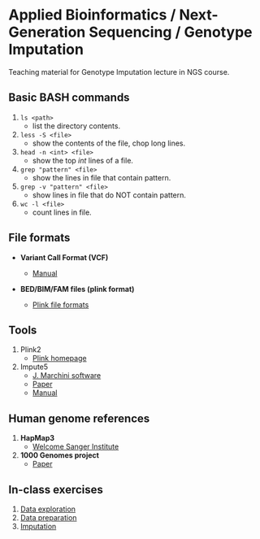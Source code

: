 # Applied Bioinformatics / Next-Generation Sequencing / Genotype Imputation
Teaching material for Genotype Imputation lecture in NGS course.

## Basic **BASH** commands
1. `ls <path>` 
    * list the directory contents.
2. `less -S <file>` 
    * show the contents of the file, chop long lines.
3. `head -n <int> <file>` 
    * show the top *int* lines of a file.
4. `grep "pattern" <file>` 
    * show the lines in file that contain pattern.
5. `grep -v "pattern" <file>`
    * show lines in file that do NOT contain pattern.
6. `wc -l <file>` 
    * count lines in file.

## File formats
* **Variant Call Format (VCF)**
    * [Manual](https://samtools.github.io/hts-specs/VCFv4.2.pdf)

* **BED/BIM/FAM files (plink format)**
    * [Plink file formats](https://www.cog-genomics.org/plink/1.9/formats)

## Tools
1. Plink2
    * [Plink homepage](https://www.cog-genomics.org/plink/)
2. Impute5
    * [J. Marchini software](https://jmarchini.org/software/)
    * [Paper](SupplementaryMaterial/Impute5_paper.pdf)
    * [Manual](SupplementaryMaterial/Impute5_manual.pdf)

## Human genome references
1. **HapMap3**
    * [Welcome Sanger Institute](https://www.sanger.ac.uk/resources/downloads/human/hapmap3.html)
2. **1000 Genomes project**
    * [Paper](https://www.nature.com/articles/nmeth.1974)

## In-class exercises
1. [Data exploration](Exercises/exercise_1.md)
2. [Data preparation](Exercises/exercise_2.md)
3. [Imputation](Exercises/exercise_3.md)